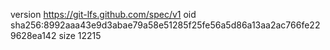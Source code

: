 version https://git-lfs.github.com/spec/v1
oid sha256:8992aaa43e9d3abae79a58e51285f25fe56a5d86a13aa2ac766fe229628ea142
size 12215
